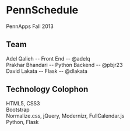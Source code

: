 PennSchedule
=========

PennApps Fall 2013

Team
----
Adel Qalieh -- Front End -- @adelq  
Prakhar Bhandari -- Python Backend -- @pbjr23  
David Lakata -- Flask -- @dlakata  

Technology Colophon
-------------------
HTML5, CSS3  
Bootstrap  
Normalize.css, jQuery, Modernizr, FullCalendar.js  
Python, Flask  
